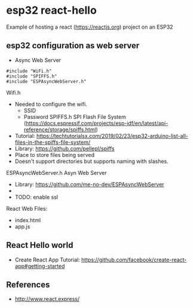 # esp32 react-hello

Example of hosting a react (https://reactjs.org) project on an ESP32

## esp32 configuration as web server

* Async Web Server
```
#include "WiFi.h"
#include "SPIFFS.h"
#include "ESPAsyncWebServer.h"
```
Wifi.h 
* Needed to configure the wifi.
  * SSID
  * Password 
SPIFFS.h SPI Flash File System (https://docs.espressif.com/projects/esp-idf/en/latest/api-reference/storage/spiffs.html)
* Tutorial: https://techtutorialsx.com/2019/02/23/esp32-arduino-list-all-files-in-the-spiffs-file-system/
* Library: https://github.com/pellepl/spiffs 
* Place to store files being served
* Doesn't support directories but supports naming with slashes.

ESPAsyncWebServer.h Asyn Web Server
* Library: https://github.com/me-no-dev/ESPAsyncWebServer
* 
* TODO: enable ssl


React Web Files:
* index.html
* app.js


## React Hello world

* Create React App Tutorial: https://github.com/facebook/create-react-app#getting-started


## References
* http://www.react.express/
